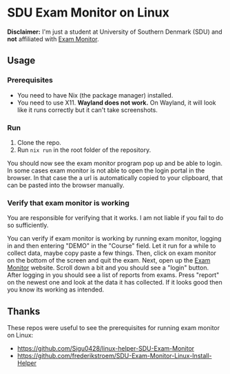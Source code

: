 # SDU Exam Monitor on Linux

**Disclaimer:** I'm just a student at University of Southern Denmark (SDU) and **not** affiliated with [Exam Monitor](https://sdu.exammonitor.dk/).

## Usage

### Prerequisites

- You need to have Nix (the package manager) installed.
- You need to use X11. **Wayland does not work.** On Wayland, it will look like it runs correctly but it can't take screenshots.

### Run

1. Clone the repo.
2. Run `nix run` in the root folder of the repository.

You should now see the exam monitor program pop up and be able to login. In some cases exam monitor is not able to open the login portal in the browser. In that case the a url is automatically copied to your clipboard, that can be pasted into the browser manually.

### Verify that exam monitor is working

You are responsible for verifying that it works. I am not liable if you fail to do so sufficiently.

You can verify if exam monitor is working by running exam monitor, logging in and then entering "DEMO" in the "Course" field. Let it run for a while to collect data, maybe copy paste a few things. Then, click on exam monitor on the bottom of the screen and quit the exam. Next, open up the [Exam Monitor](https://sdu.exammonitor.dk/) website. Scroll down a bit and you should see a "login" button. After logging in you should see a list of reports from exams. Press "report" on the newest one and look at the data it has collected. If it looks good then you know its working as intended.

## Thanks

These repos were useful to see the prerequisites for running exam monitor on Linux:

- https://github.com/Sigu0428/linux-helper-SDU-Exam-Monitor
- https://github.com/frederikstroem/SDU-Exam-Monitor-Linux-Install-Helper
